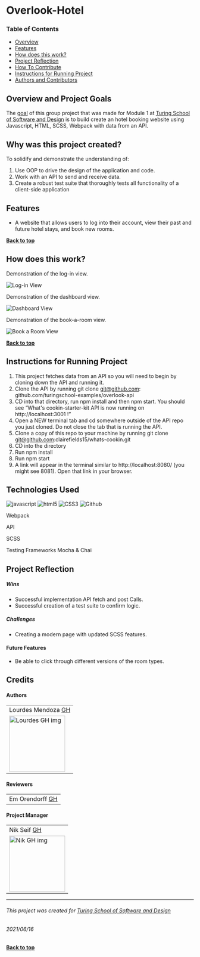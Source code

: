 # Overlook-Hotel
### Table of Contents
- [Overview](#overview-and-project-goals)
- [Features](#features)
- [How does this work?](#how-does-this-work)
- [Project Reflection](#project-reflection)
- [How To Contribute](#want-to-contribute)
- [Instructions for Running Project](#Instructions-for-running-project)
- [Authors and Contributors](#credits)

## Overview and Project Goals
The [goal](https://frontend.turing.edu/projects/overlook.html) of this group project that was made for Module  1 at [Turing School of Software and Design](https://turing.io/) is to build create an hotel booking website using Javascript, HTML, SCSS, Webpack with data from an API.  

## Why was this project created?
To solidify and demonstrate the understanding of:
1. Use OOP to drive the design of the application and code. 
2. Work with an API to send and receive data. 
3. Create a robust test suite that thoroughly tests all functionality of a client-side application

## Features
* A website that allows users to log into their account, view their past and future hotel stays, and book new rooms. 


**[Back to top](#table-of-contents)**

## How does this work?
Demonstration of the log-in view.

![Log-in View]()

Demonstration of the dashboard view.

![Dashboard View]()

Demonstration of the book-a-room view.

![Book a Room View]()


**[Back to top](#table-of-contents)**


## Instructions for Running Project
1. This project fetches data from an API so you will need to begin by cloning down the API and running it.
2. Clone the API by running git clone git@github.com: github.com/turingschool-examples/overlook-api
3. CD into that directory, run npm install and then npm start. You should see “What's cookin-starter-kit API is now running on http://localhost:3001 !”
4. Open a NEW terminal tab and cd somewhere outside of the API repo you just cloned. Do not close the tab that is running the API.
5. Clone a copy of this repo to your machine by running git clone git@github.com:clairefields15/whats-cookin.git
6. CD into the directory
7. Run npm install
8. Run npm start
9. A link will appear in the terminal similar to http://localhost:8080/ (you might see 8081). Open that link in your browser.


## Technologies Used
<p align="left">
  <img src="https://img.shields.io/badge/javascript%20-%23323330.svg?&style=for-the-badge&logo=javascript&logoColor=%23F7DF1E" alt="javascript" />
  <img src="https://img.shields.io/badge/html5%20-%23E34F26.svg?&style=for-the-badge&logo=html5&logoColor=white" alt="html5"/>
  <img src="https://img.shields.io/badge/css3%20-%231572B6.svg?&style=for-the-badge&logo=css3&logoColor=white" alt="CSS3"/>
  <img src="https://img.shields.io/badge/GitHub-100000?style=for-the-badge&logo=github&logoColor=white" alt="Github" />
  <p>Webpack</p>
  <p>API</p>
  <p>SCSS</p>
  <p>Testing Frameworks Mocha & Chai</p>


## Project Reflection

##### Wins
* Successful implementation API fetch and post Calls. 
* Successful creation of a test suite to confirm logic. 


##### Challenges
* Creating a modern page with updated SCSS features. 

#### Future Features
* Be able to click through different versions of the room types. 

## Credits
#### Authors
<table>
    <tr>
        <td> Lourdes Mendoza <a href="https://github.com/mendozalourdes/intention-timer">GH</td>
    </tr>
    </tr>
    <td><img src="https://avatars.githubusercontent.com/u/78240633?v=4" alt="Lourdes GH img"
 width="150" height="auto" /></td>
    <tr>
</table>

#### Reviewers
<table>
    <tr>
         <td> Em Orendorff <a href="https://github.com/emorendorff">GH</td>
    </tr>
    </tr>
</tr>
</table>

#### Project Manager
<table>
    <tr>
         <td> Nik Seif <a href="https://github.com/niksseif">GH</td>
    </tr>
    </tr>
    <td><img src="https://avatars.githubusercontent.com/u/24830759?v=4" alt="Nik GH img"
 width="150" height="auto" /></td>
</tr>
</table>

**************************************************************************
###### This project was created for [Turing School of Software and Design](https://turing.io/)
###### 2021/06/16
**[Back to top](#table-of-contents)**
